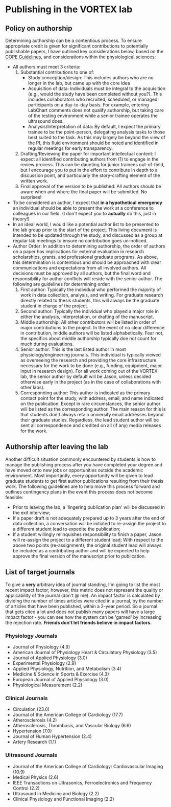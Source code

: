 # Publishing in the VORTEX lab

## Policy on authorship
Determining authorship can be a contentious process. To ensure appropriate credit is given for significant contributions to potentially publishable papers, I have outlined key considerations below, based on the [COPE Guidelines](https://publicationethics.org/files/2003pdf12_0.pdf), and considerations within the physiological sciences:

* All authors must meet 3 criteria:
    1. Substantial contributions to one of:
        * Study conception/design: This includes authors who are no longer in the lab, but came up with the core idea
        * Acquisition of data: Individuals must be integral to the acquisition (e.g., would the study have been completed without you?). This includes collaborators who recruited, scheduled, or managed participants on a day-to-day basis. For example, entering LabChart comments does not qualify authorship, but taking care of the testing environment while a senior trainee operates the ultrasound does.
        * Analysis/Interpretation of data: By default, I expect the primary trainee to be the point-person, delegating analysis tasks to those best suited to the task. As this may largely be beyond the view of the PI, this fluid environment should be noted and identified in regular meetings for early transparency.
    2. Drafting/Reviewing the paper for important intellectual content: I expect all identified contributing authors from (1) to engage in the review process. This can be daunting for junior trainees out-of-field, but I encourage you to put in the effort to contribute in depth to a discussion point, and particularly the story-crafting element of the written work.
    3. Final approval of the version to be published: All authors should be aware when and where the final paper will be submitted. No surprises!
* To be considered an author, I expect that **in a hypothetical emergency** an individual should be able to present the work at a conference to colleagues in our field. (I don't expect you to **actually** do this, just in theory!)
* In an ideal world, I would like a potential author list to be presented to the lab group prior to the start of the project. This living document is intended to be updated through the study, and discussed as a group at regular lab meetings to ensure no contribution goes un-noticed.
* Author Order: In addition to determining authorship, the order of authors on a paper has implications for external evaluation in research scholarships, grants, and professional graduate programs. As above, this determination is contentious and should be approached with clear communications and expectations from all involved authors. All decisions must be approved by all authors, but the final word and responsibility for author conflicts will reside with the senior author. The following are guidelines for determining order:
    1. First author: Typically the individual who performed the majority of work in data collection, analysis, and writing. For graduate research directly related to thesis students, this will always be the graduate student in charge of the project.
    2. Second author: Typically the individual who played a major role in either the analysis, interpretation, or drafting of the manuscript.
    3. Middle authorship: All other contributors will be listed in order of major contributions to the project. In the event of no clear difference in contribution, middle authors will be listed alphabetically. Fear not, the specifics about middle authorship typically doe not count for much during evaluations.
    4. Senior author: This is the last listed author in most physiology/engineering journals. This individual is typically viewed as overseeing the research and providing the core infrastructure necessary for the work to be done (e.g., funding, equipment, major input in research design). For all work coming out of the VORTEX lab, the senior author by default will be Jason, unless decided otherwise early in the project (as in the case of collaborations with other labs).
    5. Corresponding author: This author is indicated as the primary contact point for the study, with address, email, and name indicated on the publication. Except in rare circumstances, the senior author will be listed as the corresponding author. The main reason for this is that students don't always retain university email addresses beyond their graduate studies. Regardless, the lead student author will be sent all correspondence and credited on all (if any) media releases for the work.

## Authorship after leaving the lab
Another difficult situation commonly encountered by students is how to manage the publishing process after you have completed your degree and have moved onto new jobs or opportunities outside the academic environment. Most importantly, every opportunity will be given to lead graduate students to get first author publications resulting from their thesis work. The following guidelines are to help move this process forward and outlines contingency plans in the event this process does not become feasible:
* Prior to leaving the lab, a 'lingering publication plan' will be discussed in the exit interview;
* If a paper draft is not adequately prepared up to 3 years after the end of data collection, a conversation will be initiated to re-assign the project to a different student lead to expedite the publication;
* If a student willingly relinquishes responsibility to finish a paper, Jason will re-assign the project to a different student lead;
With respect to the above two points (re-assignment), the original student lead will always be included as a contributing author and will be expected to help approve the final version of the manuscript prior to publication.

## List of target journals
To give a **very** arbitrary idea of journal standing, I'm going to list the most recent impact factor; however, this metric does not represent the quality or applicability of the journal (don't @ me). An impact factor is calculated by dividing the number of times articles were cited in a journal, by the number of articles that have been published, within a 2-year period. So a journal that gets cited a lot and does not publish many papers will have a large impact factor - you can see how the system can be 'gamed' by increasing the rejection rate. **Friends don't let friends believe in impact factors.**

### Physiology Journals

* Journal of Physiology (4.9)
* American Journal of Physiology Heart & Circulatory Physiology (3.5)
* Journal of Applied Physiology (3.0)
* Experimental Physiology (2.9)
* Applied Physiology, Nutrition, and Metabolism (3.4)
* Medicine & Science in Sports & Exercise (4.3)
* European Journal of Applied Physiology (3.0)
* Physiological Measurement (2.2)

### Clinical Journals

* Circulation (23.0)
* Journal of the American College of Cardiology (17.7)
* Atherosclerosis (4.2)
* Atherosclerosis, Thrombosis, and Vascular Biology (6.6)
* Hypertension (7.0)
* Journal of Human Hypertension (2.4)
* Artery Research (1.1)

### Ultrasound Journals

* Journal of the American College of Cardiology: Cardiovascular Imaging (10.9)
* Medical Physics (2.6)
* IEEE Transactions on Ultrasonics, Ferroelectronics and Frequency Control (2.2)
* Ultrasound in Medicine and Biology (2.2)
* Clinical Physiology and Functional Imaging (2.2)
